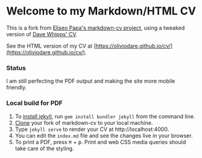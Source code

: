 # Welcome to my Markdown/HTML CV


This is a fork from [Eliseo Papa's markdown-cv project](http://elipapa.github.io/markdown-cv), using a tweaked version of [Dave Whipps' CV](https://davewhipp.github.io/markdown-cv/). 

See the HTML version of my CV at [https://oliviodare.github.io/cv/](https://oliviodare.github.io/cv/).

### Status
I am still perfecting the PDF output and making the site more mobile friendly.

### Local build for PDF
1. To [install jekyll](https://jekyllrb.com/docs/installation/), run `gem install bundler jekyll` from the command line.
3. [Clone](https://help.github.com/en/articles/cloning-a-repository) your fork of markdown-cv to your local machine.
3. Type `jekyll serve` to render your CV at http://localhost:4000.
4. You can edit the `index.md` file and see the changes live in your browser.
5. To print a PDF, press <kbd>⌘</kbd> + <kbd>p</kbd>. Print and web CSS media queries should take care of the styling.
